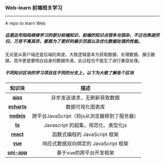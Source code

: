 ### Web-learn 前端相关学习

------

A repo to learn Web

##### 这是这年陆陆续续学习的部分前端知识，前端的知识点很多也很杂，不过也殊途同归，万变不离其宗，都是为了更好的展示页面以及优化数据处理的性能。

无论是从客户端还是后端的角度，大致逻辑基本为获取数据、处理数据、展示数据，其中更是要明白自身的数据传递。此过程也不能忘了进行兼容处理。

##### 不同知识区块的学习项目在不同的分支上，以下为大致了解各个区块



|                            知识块                            |                     描述                     |
| :----------------------------------------------------------: | :------------------------------------------: |
| [**ajax**](https://github.com/Lucky-dogz/Web-learn/tree/ajax) |         异步发送请求，无刷新获取数据         |
| [**echarts**](https://github.com/Lucky-dogz/Web-learn/tree/echarts) |               数据可视化图表库               |
| [**nodejs**](https://github.com/Lucky-dogz/Web-learn/tree/node) | 跨平台JavaScript（将js从浏览器移到了服务器） |
|  [**ts**](https://github.com/Lucky-dogz/Web-learn/tree/ts)   |     Javascript 的超集，规范化、类型化js      |
| [**react**](https://github.com/Lucky-dogz/Web-learn/tree/react) |         函数式编程的 JavaScript 框架         |
| [**vue**](https://github.com/Lucky-dogz/Web-learn/tree/vue)  |     响应式数据双向绑定的 JavaScript 框架     |
| [**uni-app**](https://github.com/Lucky-dogz/Web-learn/tree/uniapp) |           基于vue的跨平台开发框架            |



